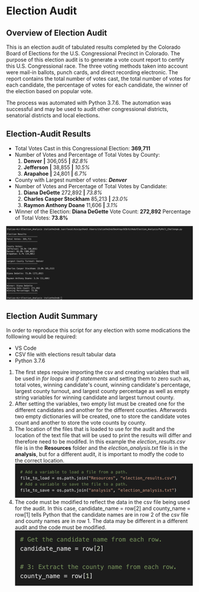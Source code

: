 # Election Audit

## Overview of Election Audit
This is an election audit of tabulated results completed by the Colorado Board of Elections for the U.S. Congressional Precinct in Colorado. The purpose of this election audit is to generate a vote count report to certify this U.S. Congressional race. The three voting methods taken into account were mail-in ballots, punch cards, and direct recording electronic. The report contains the total number of votes cast, the total number of votes for each candidate, the percentage of votes for each candidate, the winner of the election based on popular vote. 

The process was automated with Python 3.7.6. The automation was successful and may be used to audit other congressional districts, senatorial districts and local elections.

## Election-Audit Results 
- Total Votes Cast in this Congressional Election: **369,711**
- Number of Votes and Percentage of Total Votes by County:
  1. **Denver**    **|**    306,055  **|**  *82.8%*
  2. **Jefferson** **|**    38,855   **|**  *10.5%*
  3. **Arapahoe**  **|**    24,801   **|**  *6.7%*
- County with Largest number of votes: **_Denver_**
- Number of Votes and Percentage of Total Votes by Candidate:
  1. **Diana DeGette**             272,892   **|**  *73.8%*
  2. **Charles Casper Stockham**   85,213    **|**  *23.0%*
  3. **Raymon Anthony Doane**      11,606    **|**  *3.1%*
- Winner of the Election: **Diana DeGette**  Vote Count: **272,892**  Percentage of Total Votes: **73.8%**
  
![Screen Shot 2021-04-04 at 3.02.13 PM.png](https://github.com/italiacardenas/Election_Analysis/blob/3f2bd45ef045796f178a022020939c3cda357db3/Resources/Screen%20Shot%202021-04-04%20at%203.02.13%20PM.png)

## Election Audit Summary
 In order to reproduce this script for any election with some modications the folllowing would be required:
 - VS Code
 - CSV file with elections result tabular data
 - Python 3.7.6
 
 1. The first steps require importing the csv and creating variables that will be used in *for loops* and *if statements* and setting them to zero such as, total votes, winning candidate's count, winning candidate's percentage, largest county turnout, and largest county percentage as well as empty string variables for winning candidate and largest turnout county.
 2. After setting the variables, two empty list must be created one for the different candidates and another for the different counties. Afterwords two empty dictionaries will be created, one to store the candidate votes count and another to store the vote counts by county.
 3. The location of the files that is loaded to use for the audit and the location of the text file that will be used to print the results will differ and therefore need to be modifed. In this example the *election_results.csv* file is in the **Resources** folder and the *election_analysis.txt* file is in the **analysis**, but for a different audit, it is important to modfy the code to the correct location. 
![file_locations.png](https://github.com/italiacardenas/Election_Analysis/blob/3f9895f6141a543a46a6a82b662f459dc3c0da89/Resources/file_locations.png)
4. The code must be modified to reflect the data in the csv file being used for the audit. In this case, candidate_name = row[2] and county_name = row[1] tells Python that the candidate names are in row 2 of the csv file and county names are in row 1. The data may be different in a different audit and the code must be modified.
![rows_referred_from_csv.png](https://github.com/italiacardenas/Election_Analysis/blob/3f9895f6141a543a46a6a82b662f459dc3c0da89/Resources/rows_referred_from_csv.png)   
 
